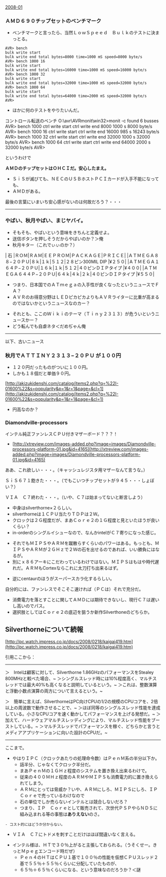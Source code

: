 ﻿[2008-01](2008-01.md) 

### ＡＭＤ６９０チップセットのベンチマーク
- ベンチマークと言ったら、当然ＬｏｗＳｐｅｅｄ　Ｂｕｌｋのテストに決まっとる。

<!-- dummy comment line for breaking list -->

	AVR> bench
	bulk write start
	bulk write end total bytes=8000 time=1000 mS speed=8000 byte/s
	AVR> bench 1000 16
	bulk write start
	bulk write end total bytes=16000 time=1000 mS speed=16000 byte/s
	AVR> bench 1000 32
	bulk write start
	bulk write end total bytes=32000 time=1000 mS speed=32000 byte/s
	AVR> bench 1000 64
	bulk write start
	bulk write end total bytes=64000 time=2000 mS speed=32000 byte/s
	AVR>
- ほかに何のテストをやりたいんだ。

<!-- dummy comment line for breaking list -->

コントロール転送のベンチ
	O:\avr\AVRmonit\win32>monit -c
	found 6 busses
	AVR> bench 1000
	ctrl write start
	ctrl write end 8000 1000 s  8000 byte/s
	AVR> bench 1000 16
	ctrl write start
	ctrl write end 16000 985 s  16243 byte/s
	AVR> bench 1000 32
	ctrl write start
	ctrl write end 32000 1000 s  32000 byte/s
	AVR> bench 1000 64
	ctrl write start
	ctrl write end 64000 2000 s  32000 byte/s
	AVR>

というわけで

**ＡＭＤのチップセットはＯＨＣＩだ。安心したまえ。**
- ＳｉＳが滅びても、ＮＥＣのＵＳＢホストＰＣＩカードが入手不能になっても、
- ＡＭＤがある。

<!-- dummy comment line for breaking list -->

最後の言葉にいまいち安心感がないのは何故だろう？・・・

- - - -

### やばい、秋月やばい、まじヤバイ。
- そもそも、やばいという意味をきちんと定義せよ。
- 送信ボタンを押しそうだからやばいのか？＞俺
- 秋月キター（これでぃぃのか？）

<!-- dummy comment line for breaking list -->

| 石 |ＲＯＭ|ＲＡＭ|ＥＥＰＲＯＭ|ＰＡＣＫＡＧＥ|ＰＲＩＣＥ|
|ＡＴＭＥＧＡ８８−２０ＰＵ|８ｋ|１ｋ|５１２|２８ピン300MIL DIP |¥２５０|
|ＡＴＭＥＧＡ１６４Ｐ−２０ＰＵ|１６ｋ|１ｋ|５１２|４０ピンＤＩＰタイプ |¥４００|
|ＡＴＭＥＧＡ６４４Ｐ−２０ＰＵ|６４ｋ|４ｋ|２ｋ|４０ピンＤＩＰタイプ |¥５５０|

- つまり、日本国でのＡＴｍｅｇａの入手性が良くなったというニュースでＦＡ？
- ＡＶＲのお得意分野はＬＥＤピカピカよりもＡＶＲライターに比重が高まるのではないかというニュースなのカー？

<!-- dummy comment line for breaking list -->

- それとも、ここのＷｉｋｉのテーマ（Ｔｉｎｙ２３１３）が危ういというニュースかー？
- どう転んでも自虐ネタ＜だめぢゃん俺

<!-- dummy comment line for breaking list -->

- - - -
以下、古いニュース


### 秋月でＡＴＴＩＮＹ２３１３−２０ＰＵ が１００円
- １２０円だったものがついに１００円。
- しかも１８個だと単価９０円。

<!-- dummy comment line for breaking list -->

[http://akizukidenshi.com/catalog/items2.php?q=%22I-01600%22&s=popularity&p=1&r=1&page=&cl=1](http://akizukidenshi.com/catalog/items2.php?q=%22I-01600%22&s=popularity&p=1&r=1&page=&cl=1) 

- 円高なのか？

<!-- dummy comment line for breaking list -->


### Diamondville-processors

インテル純正ファンレスＣＰＵ付きマザーボード？？？！

- [http://xtreview.com/images-added.php?image=images/Diamondville-processors-platform-01.jpg&id=4165](http://xtreview.com/images-added.php?image=images/Diamondville-processors-platform-01.jpg&id=4165) 

<!-- dummy comment line for breaking list -->

ああ、これ欲しい・・・。（キャッシュレジスタ用マザーなんて言うな。）

ＳｉＳ６７１飽きた・・・。（でもこいつチップセットが９４５・・・しょぼい？）

ＶＩＡ　Ｃ７終わた・・・。（いや、Ｃ７は始まってないと断言しよう）

- 中身はsilverthorne×２らしい。
- silverthorneは１ＣＰＵ当たりＴＤＰは２Ｗ。
- クロックは２Ｇ程度だが、まあＣｏｒｅ２の１Ｇ程度と見といたほうが良いくらい？
- in-orderのシングルイシューなので、なんかintelがＣ７寄りになった感じ。

<!-- dummy comment line for breaking list -->

- それでもＭＩＰＳやＡＲＭを蹴散らすくらいのパワーはある。もっとも、ＭＩＰＳやＡＲＭが２ＧＨｚで２Ｗの石を出せるのであれば、いい勝負にはなるが。
- 別にｘ８６アーキにこだわっているわけではない。ＭＩＰＳはもはや時代遅れだ。ＡＲＭもCortexならこれに太刀打ち出来るはず。

<!-- dummy comment line for breaking list -->

- 逆にcentaurのほうがスーパースカラ化するらしい。

<!-- dummy comment line for breaking list -->

自分的には、ファンレスでそこそこ速ければ（ＰＣは）それで充分だ。

- 消費電力を落とすことに関してＡＭＤには期待できないし、現行Ｃ７は遅いし高いのでパス。
- 選択肢としてはＣｏｒｅ２の底辺を狙うか新作Silverthoneのどちらか。

<!-- dummy comment line for breaking list -->


## Silverthorneについて続報

[http://pc.watch.impress.co.jp/docs/2008/0218/kaigai419.htm](http://pc.watch.impress.co.jp/docs/2008/0218/kaigai419.htm) 

引用ここから：

- - - -
＞　Intelは顧客に対して、Silverthorne 1.86GHzのパフォーマンスをStealey 800MHzと較べた場合、~
＞シングルスレッド時には10%程度高く、マルチスレッドでは最大40%も高くなると説明しているという。~
＞これは、整数演算と浮動小数点演算の両方について言えるという。~

＞　簡単に言えば、SilverthorneはPC向けCPUの1/2の規模のCPUコアを、2倍以上の周波数で動作させることで、~
＞ほぼ同等のシングルスレッド性能を達成している。小さなCPUコアを速く動かしてパフォーマンスを上げる発想だ。~
＞加えて、ハードウェアマルチスレッディングにより、マルチスレッド性能をブーストしている。~
＞マルチスレッドでパフォーマンスを稼ぐ、どちらかと言うとメディアアプリケーションに向いた設計のCPUだ。~
- - - -
ここまで。
- やはりＩＰＣ（クロックあたりの処理命令数）はＰｅｎＭ系の半分以下か。
    - 話半分、じゃなくてクロック半分だ。
    - まあＰｅｎＭの１ＧＨｚ程度のシステムを置き換え出来るわけで。
    - 従来の４００ＭＨｚ程度のＡＲＭやＭＩＰＳも消費電力的に置き換えられてしまう。
    - ＡＲＭにとっては脅威か？いや、ＡＲＭにしろ、ＭＩＰＳにしろ、ＩＰ　Ｃｏｒｅで売っているわけなので
    - 石の単位でしか売らないインテルとは競合しないだろ？
    - つまり、ＩＰ　Ｃｏｒｅとして販売されて、次世代ＰＳＰやらＮＤＳに組み込まれる等の事態は**ありえない**のさ。

<!-- dummy comment line for breaking list -->

    - コスト的にはどうか分からない。

<!-- dummy comment line for breaking list -->

- ＶＩＡ　Ｃ７にトドメを刺すことだけはほぼ間違いなく言える。

<!-- dummy comment line for breaking list -->

- インテル様は、ＨＴで３０％上がると主張しておられる。（うそくせー。きっとＭｐｅｇエンコード時だぜ）
    - Ｐｅｎ４のＨＴはＣＰＵ１基で１００％の性能を仮想ＣＰＵスレッド２基で５５％＋５５％くらいに分配していたものが、
    - ６５％＋６５％くらいになる、という意味なのだろうか？＜謎

